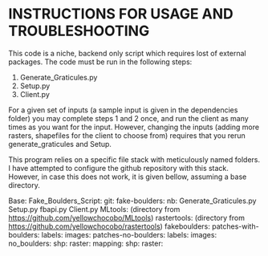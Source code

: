 # INSTRUCTIONS FOR USAGE AND TROUBLESHOOTING

This code is a niche, backend only script which requires lost of external packages. The code must be run in the following steps:

1. Generate_Graticules.py
2. Setup.py
3. Client.py

For a given set of inputs (a sample input is given in the dependencies folder) you may complete steps 1 and 2 once, and run the client as
many times as you want for the input. However, changing the inputs (adding more rasters, shapefiles for the client to choose from) requires
that you rerun generate_graticules and Setup.

This program relies on a specific file stack with meticulously named folders. I have attempted to configure the
github repository with this stack. However, in case this does not work, it is given bellow, assuming a base directory.

Base:
    Fake_Boulders_Script:
        git:
            fake-boulders:
                nb:
                    Generate_Graticules.py
                    Setup.py
                    fbapi.py
                    Client.py
                    MLtools: (directory from https://github.com/yellowchocobo/MLtools)
                    rastertools: (directory from https://github.com/yellowchocobo/rastertools)
    fakeboulders:
          patches-with-boulders:
              labels:
              images:
          patches-no-boulders:
              labels:
              images:
          no_boulders:
              shp:
              raster:
          mapping:
              shp:
              raster:
        
      
  


